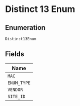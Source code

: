 
# Distinct 13 Enum

## Enumeration

`Distinct13Enum`

## Fields

| Name |
|  --- |
| `MAC` |
| `ENUM_TYPE` |
| `VENDOR` |
| `SITE_ID` |

